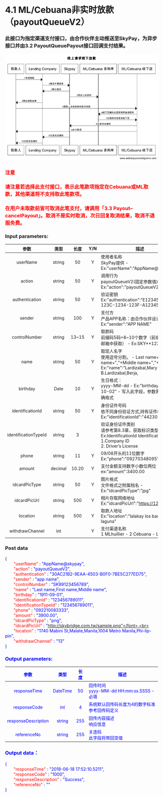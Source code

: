 # 4.1 ML/Cebuana非实时放款（payoutQueueV2）

### 此接口为指定渠道支付接口，由合作伙伴主动推送至SkyPay，为异步接口并由3.2 PayoutQueuePayout接口回调支付结果。
![](../public/线上请求线下取款.png)
### <font color = red>注意</font>
### <font color = red>请注意若选择此支付接口，表示此笔款项指定在Cebuana或ML取款，其他渠道将不支持取此笔款项。</font>
### <font color = red>在用户未取款前皆可取消此笔支付，请调用「3.3 Payout–cancelPayout」。取消不是实时取消，次日回复取消结果，取消不退服务费。</font>


### Input parameters:
| 参数                        |    类型     | 长度   |Y/N |描述|
| :-------------------------: | :-----------: |:-----:|:----:|--------------------------------|   
|userName|string|50|Y|使用者名称<br> SkyPay提供 - Ex:"userName":"AppName@skypay"|
|action|string|50|Y|调用行为<br>payoutQueueV2(固定参数值)- Ex:"action":"payoutQueueV2"|
|authentication   |string |50|Y|验证密钥<br>Ex:"authentication":"E1234567-123C-1234-123F-A12345670"|
|sender  |string|100| Y   |支付方<br> 产品APP名称：由合作伙伴设计 - Ex:"sender":"APP NAME"|
|controlNumber  |string|13~15|Y|取款码<br> 前缀码5码+8~10个数字（前缀码在绑定邮箱中获取） - Ex:SKY**12345678|
|name |string |50|Y|取现人名字<br> 使用逗号分割。  - Last name+","+First name+","+Middle name+","+Suffix - Ex:"name":"Lardizabal,Mary Annalou B.Lardizabal,Berja,|
|birthday |Date|10|Y| 生日格式：<br>yyyy-MM-dd - Ex:"birthday":"1991-10-02" -  写入此字段，参数需要填入正确格式|
|identificationId  |string|50|Y|身份证件号码<br> 依不同身份验证方式,持有证件编号 - Ex:"identificationId":"442301922000"|
|identificationTypeId  |string |3| |验证身份证件类别 <br> 请参考第8.3章，获取标识类型 - Ex:IdentificationId IdentificationType<br> 1.Company ID<br>2. Driver’s License|
|phone  |string|11|Y | 09/08开头的11位数字<br>  Ex:"phone":"09270348095"|
|amount |decimal|10.20|Y |支付金额支持数字小数位两位 <br>   ex:"amount":3400.00|
|idcardPicType  |string|50|Y|图片格式<br> 文件格式之附属档名 - Ex:"idcardPicType":"jpg"|
|idcardPicUrl  |string |500|Y|相片存取网络地址 <br>  Ex:"idcardPicUrl":"https://12334.png"|
|location  |string |500|Y| 取款人地址<br> Ex:"location":"lalakay los banos laguna"|
|withdrawChannel  |int| | Y |支付渠道名称<br> 1 MLhuillier  -  2 Cebuana - Lhuillier	|

### Post data
{<br>
    <font color=red>&ensp;&ensp;&ensp;&ensp;"userName"</font> : <font color=blue>"AppName@skypay"</font>,<br>
    <font color=red>&ensp;&ensp;&ensp;&ensp;"action"</font> : <font color=blue>"payoutQueueV2"</font>,<br>
    <font color=red>&ensp;&ensp;&ensp;&ensp;"authentication"</font> : <font color=blue>"30AC21B2-9EAA-4503-B0F0-7BE5C277ED75"</font>,<br>
    <font color=red>&ensp;&ensp;&ensp;&ensp;"sender"</font> : <font color=blue>"app name"</font>,<br>
    <font color=red>&ensp;&ensp;&ensp;&ensp;"controlNumber"</font> : <font color=blue>"SK99123456789"</font>,<br>
    <font color=red>&ensp;&ensp;&ensp;&ensp;"name"</font> : <font color=blue>"Last name,First name,Middle name"</font>,<br>
    <font color=red>&ensp;&ensp;&ensp;&ensp;"birthday"</font> : <font color=blue>"1911-09-01"</font>,<br>
    <font color=red>&ensp;&ensp;&ensp;&ensp;"identificationId"</font> :  <font color=blue>"123456789011"</font>,<br>
    <font color=red>&ensp;&ensp;&ensp;&ensp;"identificationTypeId"</font> :  <font color=blue>"123456789011"</font>,<br>
    <font color=red>&ensp;&ensp;&ensp;&ensp;"phone"</font> : <font color=blue>"092210083333"</font>,<br>
    <font color=red>&ensp;&ensp;&ensp;&ensp;"amount"</font> : <font color=blue>"3900.00"</font>,<br>
    <font color=red>&ensp;&ensp;&ensp;&ensp;"idcardPicType"</font> : <font color=blue>"png"</font>,<br>
    <font color=red>&ensp;&ensp;&ensp;&ensp;"idcardPicUrl"</font> : <font color=blue>"http://skybridge.com.tw/sample.png"</font>,<br>
    <font color=red>&ensp;&ensp;&ensp;&ensp;"location"</font> : <font color=blue>"1740 Mabini St,Malate,Manila,1004 Metro Manila,Phi-líp-pin"</font>,<br>
    <font color=red>&ensp;&ensp;&ensp;&ensp;"withdrawChannel"</font> : <font color=blue>"13"</font><br>
}


### Output parameters:
| 参数                        |    类型     | 长度    |描述|
| :-------------------------: | :-----------: |:-----:|--------------------------------|   
|responseTime  |DateTime|50|回传时间 <br> yyyy-MM-dd HH:mm:ss.SSSS - 必填|
|responseCode  |int|4|系统默认回传码长度为4的数字标准参考回传码定义|
|responseDescription |string|255|回传内容描述 <br> 响应信息|
|referenceNo  |string|255|关连码<br> 此字段将带回空值|

### Output data：
{<br>
    <font color=red>&ensp;&ensp;&ensp;&ensp;"responseTime"</font> : <font color=blue>"2018-06-18 17:52:10.5211"</font>,<br>
    <font color=red>&ensp;&ensp;&ensp;&ensp;"responseCode"</font> : <font color=blue>"1000"</font>,<br>
    <font color=red>&ensp;&ensp;&ensp;&ensp;"responseDescription"</font> : <font color=blue>"Success"</font>,<br>
    <font color=red>&ensp;&ensp;&ensp;&ensp;"referenceNo"</font> : <font color=blue>""</font><br>
}

